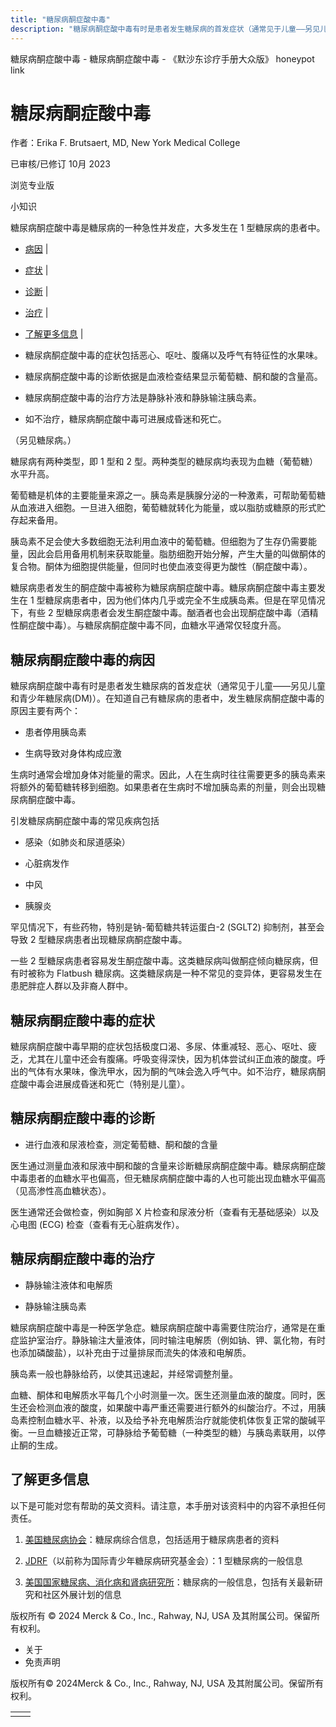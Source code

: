 ```yaml
---
title: "糖尿病酮症酸中毒"
description: "糖尿病酮症酸中毒有时是患者发生糖尿病的首发症状（通常见于儿童——另见儿童和青少年糖尿病(DM)）。在知道自己有糖尿病的患者中，发生糖尿病酮症酸中毒的原因主要有两个："
---
```


﻿糖尿病酮症酸中毒 \- 糖尿病酮症酸中毒 \- 《默沙东诊疗手册大众版》 honeypot link

# 糖尿病酮症酸中毒

作者：Erika F. Brutsaert, MD, New York Medical College

已审核/已修订 10月 2023

浏览专业版

小知识

糖尿病酮症酸中毒是糖尿病的一种急性并发症，大多发生在 1 型糖尿病的患者中。

- [病因](#病因_v25185673_zh) \|
- [症状](#症状_v25185695_zh) \|
- [诊断](#诊断_v25185699_zh) \|
- [治疗](#治疗_v25185706_zh) \|
- [了解更多信息](#了解更多信息_v49777313_zh) \|

- 糖尿病酮症酸中毒的症状包括恶心、呕吐、腹痛以及呼气有特征性的水果味。

- 糖尿病酮症酸中毒的诊断依据是血液检查结果显示葡萄糖、酮和酸的含量高。

- 糖尿病酮症酸中毒的治疗方法是静脉补液和静脉输注胰岛素。

- 如不治疗，糖尿病酮症酸中毒可进展成昏迷和死亡。


（另见糖尿病。）

糖尿病有两种类型，即 1 型和 2 型。两种类型的糖尿病均表现为血糖（葡萄糖）水平升高。

葡萄糖是机体的主要能量来源之一。胰岛素是胰腺分泌的一种激素，可帮助葡萄糖从血液进入细胞。一旦进入细胞，葡萄糖就转化为能量，或以脂肪或糖原的形式贮存起来备用。

胰岛素不足会使大多数细胞无法利用血液中的葡萄糖。但细胞为了生存仍需要能量，因此会启用备用机制来获取能量。脂肪细胞开始分解，产生大量的叫做酮体的复合物。酮体为细胞提供能量，但同时也使血液变得更为酸性（酮症酸中毒）。

糖尿病患者发生的酮症酸中毒被称为糖尿病酮症酸中毒。糖尿病酮症酸中毒主要发生在 1 型糖尿病患者中，因为他们体内几乎或完全不生成胰岛素。但是在罕见情况下，有些 2 型糖尿病患者会发生酮症酸中毒。酗酒者也会出现酮症酸中毒（酒精性酮症酸中毒）。与糖尿病酮症酸中毒不同，血糖水平通常仅轻度升高。

## 糖尿病酮症酸中毒的病因

糖尿病酮症酸中毒有时是患者发生糖尿病的首发症状（通常见于儿童——另见儿童和青少年糖尿病(DM)）。在知道自己有糖尿病的患者中，发生糖尿病酮症酸中毒的原因主要有两个：

- 患者停用胰岛素

- 生病导致对身体构成应激


生病时通常会增加身体对能量的需求。因此，人在生病时往往需要更多的胰岛素来将额外的葡萄糖转移到细胞。如果患者在生病时不增加胰岛素的剂量，则会出现糖尿病酮症酸中毒。

引发糖尿病酮症酸中毒的常见疾病包括

- 感染（如肺炎和尿道感染）

- 心脏病发作

- 中风

- 胰腺炎


罕见情况下，有些药物，特别是钠-葡萄糖共转运蛋白-2 (SGLT2) 抑制剂，甚至会导致 2 型糖尿病患者出现糖尿病酮症酸中毒。

一些 2 型糖尿病患者容易发生酮症酸中毒。这类糖尿病叫做酮症倾向糖尿病，但有时被称为 Flatbush 糖尿病。这类糖尿病是一种不常见的变异体，更容易发生在患肥胖症人群以及非裔人群中。

## 糖尿病酮症酸中毒的症状

糖尿病酮症酸中毒早期的症状包括极度口渴、多尿、体重减轻、恶心、呕吐、疲乏，尤其在儿童中还会有腹痛。呼吸变得深快，因为机体尝试纠正血液的酸度。呼出的气体有水果味，像洗甲水，因为酮的气味会逸入呼气中。如不治疗，糖尿病酮症酸中毒会进展成昏迷和死亡（特别是儿童）。

## 糖尿病酮症酸中毒的诊断

- 进行血液和尿液检查，测定葡萄糖、酮和酸的含量


医生通过测量血液和尿液中酮和酸的含量来诊断糖尿病酮症酸中毒。糖尿病酮症酸中毒患者的血糖水平也偏高，但无糖尿病酮症酸中毒的人也可能出现血糖水平偏高（见高渗性高血糖状态）。

医生通常还会做检查，例如胸部 X 片检查和尿液分析（查看有无基础感染）以及心电图 (ECG) 检查（查看有无心脏病发作）。

## 糖尿病酮症酸中毒的治疗

- 静脉输注液体和电解质

- 静脉输注胰岛素


糖尿病酮症酸中毒是一种医学急症。糖尿病酮症酸中毒需要住院治疗，通常是在重症监护室治疗。静脉输注大量液体，同时输注电解质（例如钠、钾、氯化物，有时也添加磷酸盐），以补充由于过量排尿而流失的体液和电解质。

胰岛素一般也静脉给药，以使其迅速起，并经常调整剂量。

血糖、酮体和电解质水平每几个小时测量一次。医生还测量血液的酸度。同时，医生还会检测血液的酸度，如果酸中毒严重还需要进行额外的纠酸治疗。不过，用胰岛素控制血糖水平、补液，以及给予补充电解质治疗就能使机体恢复正常的酸碱平衡。一旦血糖接近正常，可静脉给予葡萄糖（一种类型的糖）与胰岛素联用，以停止酮的生成。

## 了解更多信息

以下是可能对您有帮助的英文资料。请注意，本手册对该资料中的内容不承担任何责任。

1. [美国糖尿病协会](http://www.diabetes.org/)：糖尿病综合信息，包括适用于糖尿病患者的资料

2. [JDRF](http://jdrf.org/)（以前称为国际青少年糖尿病研究基金会）：1 型糖尿病的一般信息

3. [美国国家糖尿病、消化病和肾病研究所](http://www.niddk.nih.gov/Pages/default.aspx)：糖尿病的一般信息，包括有关最新研究和社区外展计划的信息




版权所有 © 2024
Merck & Co., Inc., Rahway, NJ, USA 及其附属公司。保留所有权利。

- 关于
- 免责声明

版权所有© 2024Merck & Co., Inc., Rahway, NJ, USA 及其附属公司。保留所有权利。

|     |     |
| --- | --- |
|  |  |